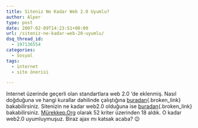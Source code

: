 ```yaml
---
title: Siteniz Ne Kadar Web 2.0 Uyumlu?
author: Alper
type: post
date: 2007-02-09T14:23:51+00:00
url: /siteniz-ne-kadar-web-20-uyumlu/
dsq_thread_id:
  - 197136554
categories:
  - Sosyal
tags:
  - internet
  - site önerisi

---
```

Internet üzerinde geçerli olan standartlara web 2.0 &#8216;de eklenmiş. Nasıl doğduğuna ve hangi kurallar dahilinde çalıştığına [buradan][1]{.broken_link} bakabilirsiniz. Sitenizin ne kadar web2.0 olduğuna ise [buradan][2]{.broken_link} bakabilirsiniz. [Mürekkep.Org][3] olarak 52 kriter üzerinden 18 aldık. O kadar web2.0 uyumluymuşuz. Biraz ajax mı katsak acaba? :wink:

<p style="text-align: center">

 [1]: http://web2.0validator.com/thefullstory/
 [2]: http://web2.0validator.com/
 [3]: https://www.murekkep.org